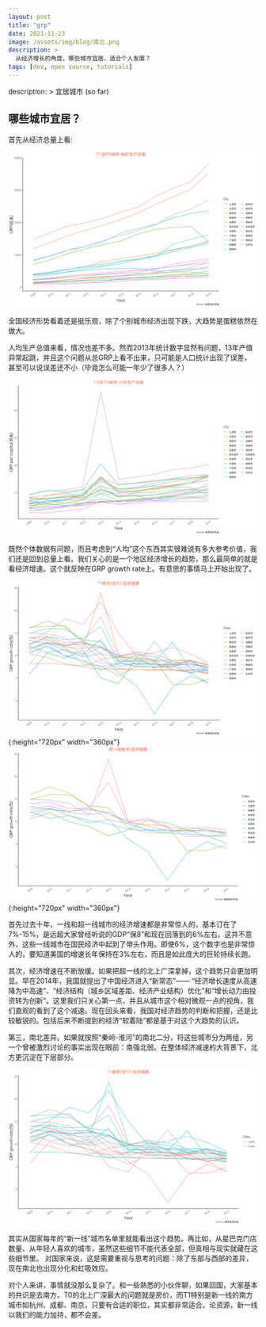 ```yaml
---
layout: post
title: "grp"
date: 2021-11-23
image: /assets/img/blog/南北.png
description: >
  从经济增长的角度，哪些城市宜居、适合个人发展？
tags: [dev, open source, tutorials]
---
```

description: >
  宜居城市 (so far)

## 哪些城市宜居？

首先从经济总量上看:

![GRP](../../assets/img/blog/grp.png)
 
全国经济形势看着还是挺乐观，除了个别城市经济出现下跌，大趋势是蛋糕依然在做大。

人均生产总值来看，情况也差不多。然而2013年统计数字显然有问题，13年产值异常起跳，并且这个问题从总GRP上看不出来，只可能是人口统计出现了误差，甚至可以说误差还不小（毕竟怎么可能一年少了很多人？）

![GRP](../../assets/img/blog/per_capita.png)

既然个体数据有问题，而且考虑到“人均”这个东西其实很难说有多大参考价值，我们还是回到总量上看。我们关心的是一个地区经济增长的趋势，那么最简单的就是看经济增速。这个就反映在GRP growth rate上。有意思的事情马上开始出现了。

![GRP](../../assets/img/blog/grp_rate.png){:height="720px" width="360px"}
![GRP](../../assets/img/blog/grp_rate_t1.png){:height="720px" width="360px"}

首先过去十年，一线和超一线城市的经济增速都是非常惊人的，基本订在了7%-15%，是远超大家曾经听说的GDP“保8”和现在回落到的6%左右。这并不意外，这些一线城市在国民经济中起到了带头作用。即使6%，这个数字也是非常惊人的，要知道美国的增速长年保持在3%左右，而且是如此庞大的巨轮持续长跑。

其次，经济增速在不断放缓。如果把超一线的北上广深拿掉，这个趋势只会更加明显。早在2014年，我国就提出了中国经济进入“新常态”—— “经济增长速度从高速降为中高速”、“经济结构（城乡区域差距、经济产业结构）优化”和“增长动力由投资转为创新”。这里我们只关心第一点，并且从城市这个相对微观一点的视角，我们直观的看到了这个减速。现在回头来看，我国对经济趋势的判断和把握，还是比较敏锐的。包括后来不断提到的经济“软着陆”都是基于对这个大趋势的认识。

第三，南北差异。如果就按照“秦岭-淮河”的南北二分，将这些城市分为两组，另一个曾被激烈讨论的事实出现在眼前：南强北弱。在整体经济减速的大背景下，北方更沉淀在下层部分。

![GRP](../../assets/img/blog/南北.png)

其实从国家每年的“新一线”城市名单里就能看出这个趋势。再比如，从星巴克门店数量、从年轻人喜欢的城市，虽然这些细节不能代表全部，但真相与现实就藏在这些细节里。 对国家来说，这是需要重视与思考的问题：除了东部与西部的差异，现在南北也出现分化和虹吸效应。

对个人来讲，事情就没那么复杂了。和一些熟悉的小伙伴聊，如果回国，大家基本的共识是去南方。T0的北上广深最大的问题就是房价，而T1特别是新一线的南方城市如杭州、成都、南京，只要有合适的职位，其实都非常适合。论资源，新一线以我们的能力加持，都不会差。


